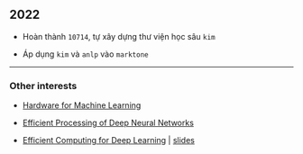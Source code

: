 ## 2022

- Hoàn thành `10714`, tự xây dựng thư viện học sâu `kim`

- Áp dụng `kim` và `anlp` vào `marktone`

- - -

### Other interests

- [Hardware for Machine Learning](https://inst.eecs.berkeley.edu/~ee290-2/sp21)

- [Efficient Processing of Deep Neural Networks](https://www.rle.mit.edu/eems/publications/tutorials)
- [Efficient Computing for Deep Learning](https://www.youtube.com/watch?v=WbLQqPw_n88) | 
[slides](https://www.rle.mit.edu/eems/wp-content/uploads/2020/09/2020_uwisconsin_compressed.pdf)
